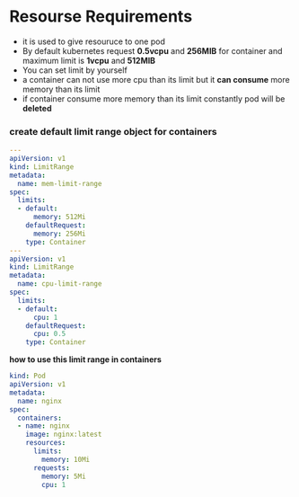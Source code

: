 # Resourse Requirements
- it is used to give resouruce to one pod
- By default kubernetes request **0.5vcpu** and **256MIB** for container and maximum limit is **1vcpu** and **512MIB**
- You can set limit by yourself
- a container can not use more cpu than its limit but it **can consume** more memory than its limit
- if container consume more memory than its limit constantly pod will be **deleted**
### create default limit range object for containers
```yaml
---
apiVersion: v1
kind: LimitRange
metadata:
  name: mem-limit-range
spec:
  limits:
  - default:
      memory: 512Mi
    defaultRequest:
      memory: 256Mi
    type: Container
---
apiVersion: v1
kind: LimitRange
metadata:
  name: cpu-limit-range
spec:
  limits:
  - default:
      cpu: 1
    defaultRequest:
      cpu: 0.5
    type: Container
```


**how to use this limit range in containers**
```yaml
kind: Pod
apiVersion: v1
metadata:
  name: nginx
spec:
  containers:
  - name: nginx
    image: nginx:latest
    resources:
      limits:
        memory: 10Mi
      requests:
        memory: 5Mi
        cpu: 1
```